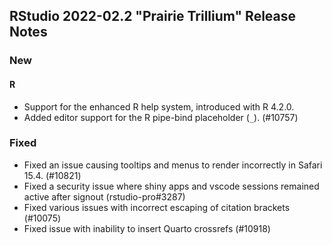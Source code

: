 ## RStudio 2022-02.2 "Prairie Trillium" Release Notes

### New

#### R

* Support for the enhanced R help system, introduced with R 4.2.0.
* Added editor support for the R pipe-bind placeholder (`_`). (#10757)

### Fixed

* Fixed an issue causing tooltips and menus to render incorrectly in Safari 15.4. (#10821)
* Fixed a security issue where shiny apps and vscode sessions remained active after signout (rstudio-pro#3287)
* Fixed various issues with incorrect escaping of citation brackets (#10075)
* Fixed issue with inability to insert Quarto crossrefs (#10918)

